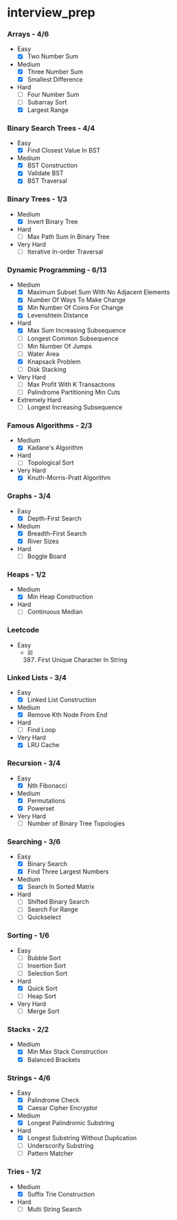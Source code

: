 # interview_prep

### Arrays - 4/6
- Easy
    - [x] Two Number Sum
- Medium
    - [x] Three Number Sum
    - [x] Smallest Difference
- Hard
    - [ ] Four Number Sum
    - [ ] Subarray Sort
    - [x] Largest Range

### Binary Search Trees - 4/4
- Easy
    - [x] Find Closest Value In BST
- Medium
    - [x] BST Construction
    - [x] Validate BST
    - [x] BST Traversal

### Binary Trees - 1/3
- Medium
    - [x] Invert Binary Tree
- Hard
    - [ ] Max Path Sum In Binary Tree
- Very Hard
    - [ ] Iterative In-order Traversal
    
### Dynamic Programming - 6/13
- Medium
    - [x] Maximum Subset Sum With No Adjacent Elements
    - [x] Number Of Ways To Make Change
    - [x] Min Number Of Coins For Change
    - [x] Levenshtein Distance
- Hard
    - [x] Max Sum Increasing Subsequence
    - [ ] Longest Common Subsequence
    - [ ] Min Number Of Jumps
    - [ ] Water Area
    - [x] Knapsack Problem
    - [ ] Disk Stacking
- Very Hard
    - [ ] Max Profit With K Transactions
    - [ ] Palindrome Partitioning Min Cuts
- Extremely Hard
    - [ ] Longest Increasing Subsequence

### Famous Algorithms - 2/3
- Medium
    - [x] Kadane's Algorithm
- Hard
    - [ ] Topological Sort
- Very Hard
    - [x] Knuth-Morris-Pratt Algorithm
    
### Graphs - 3/4
- Easy
    - [x] Depth-First Search
- Medium
    - [x] Breadth-First Search
    - [x] River Sizes
- Hard
    - [ ] Boggle Board
    
### Heaps - 1/2
- Medium
    - [x] Min Heap Construction
- Hard
    - [ ] Continuous Median
    
### Leetcode 
- Easy
    - [x] 387. First Unique Character In String
    
### Linked Lists - 3/4
- Easy
    - [x] Linked List Construction
- Medium
    - [x] Remove Kth Node From End
- Hard
    - [ ] Find Loop
- Very Hard
    - [x] LRU Cache
    
### Recursion - 3/4
- Easy
    - [x] Nth Fibonacci
- Medium
    - [x] Permutations
    - [x] Powerset
- Very Hard
    - [ ] Number of Binary Tree Topologies
    
### Searching - 3/6
- Easy
    - [x] Binary Search
    - [x] Find Three Largest Numbers
- Medium
    - [x] Search In Sorted Matrix
- Hard
    - [ ] Shifted Binary Search
    - [ ] Search For Range
    - [ ] Quickselect

### Sorting - 1/6
- Easy
    - [ ] Bubble Sort
    - [ ] Insertion Sort
    - [ ] Selection Sort
- Hard
    - [x] Quick Sort
    - [ ] Heap Sort
- Very Hard
    - [ ] Merge Sort
    
### Stacks - 2/2
- Medium
    - [x] Min Max Stack Construction
    - [x] Balanced Brackets

### Strings - 4/6
- Easy
    - [x] Palindrome Check
    - [x] Caesar Cipher Encryptor
- Medium
    - [x] Longest Palindromic Substring
- Hard
    - [x] Longest Substring Without Duplication
    - [ ] Underscorify Substring
    - [ ] Pattern Matcher

### Tries - 1/2
- Medium
    - [x] Suffix Trie Construction
- Hard
    - [ ] Multi String Search
